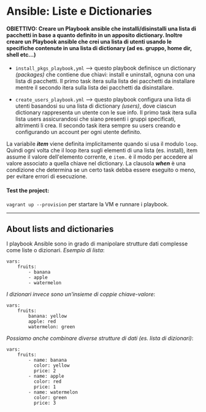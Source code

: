 # Ansible: Liste e Dictionaries

#### **OBIETTIVO**: Creare un Playbook ansible che installi/disinstalli una lista di pacchetti in base a quanto definito in un apposito dictionary. Inoltre creare un Playbook ansible che crei una lista di utenti usando le specifiche contenute in una lista di dictionary (ad es. gruppo, home dir, shell etc...)

* `install_pkgs_playbook,yml` --> questo playbook definisce un dictionary *(packages)* che contiene due chiavi: install e uninstall, ognuna con una lista di pacchetti. Il primo task itera sulla lista dei pacchetti da installare mentre il secondo itera sulla lista dei pacchetti da disinstallare. 

* `create_users_playbook.yml` --> questo playbook configura una lista di utenti basandosi su una lista di dictionary *(users)*, dove ciascun dictionary rappresenta un utente con le sue info. Il primo task itera sulla lista users assicurandosi che siano presenti i gruppi specificati, altrimenti li crea. Il secondo task itera sempre su users creando e configurando un account per ogni utente definito.

La variabile ***item*** viene definita implicitamente quando si usa il modulo `loop`. Quindi ogni volta che il loop itera sugli elementi di una lista (es. install), item assume il valore dell'elemento corrente, e `item.` è il modo per accedere al valore associato a quella chiave nel dictionary.
La clausola ***when*** è una condizione che determina se un certo task debba essere eseguito o meno, per evitare errori di esecuzione.

#### Test the project:
`vagrant up --provision` per startare la VM e runnare i playbook.

----------------------------------------------------------------------------------------------------------------------------------------

## About lists and dictionaries
I playbook Ansible sono in grado di manipolare strutture dati complesse come liste o dizionari.
*Esempio di lista*:
```
vars:
	fruits:
		- banana
		- apple
		- watermelon
```
*I dizionari invece sono un'insieme di coppie chiave-valore*:
```
vars:
	fruits:
		banana: yellow
		apple: red
		watermelon: green
```
*Possiamo anche combinare diverse strutture di dati (es. lista di dizionari)*:
```
vars:
	fruits:
		- name: banana
		  color: yellow
		  price: 2
		- name: apple
		  color: red
		  price: 1
		- name: watermelon
		  color: green
		  price: 3
```
